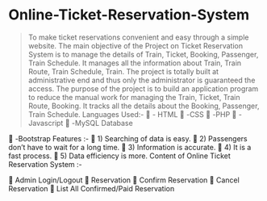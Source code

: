 # Online-Ticket-Reservation-System
>	To make ticket reservations convenient and easy through a simple website.
>	The main objective of the Project on Ticket Reservation System is to manage the details of Train, Ticket, Booking, Passenger, Train Schedule. It manages all the information about Train, Train Route, Train Schedule, Train. The project is totally built at administrative end and thus only the administrator is guaranteed the access. The purpose of the project is to build an application program to reduce the manual work for managing the Train, Ticket, Train Route, Booking. It tracks all the details about the Booking, Passenger, Train Schedule.
Languages Used:-
 - HTML
 -CSS
 -PHP
 -Javascript
 -MySQL Database
 
 -Bootstrap Features :-
 1) Searching of data is easy.
 2) Passengers don’t have to wait for a long time.
 3) Information is accurate.
 4) It is a fast process.
 5) Data efficiency is more.
Content of Online Ticket Reservation System :-

 Admin Login/Logout
 Reservation
 Confirm Reservation
 Cancel Reservation
 List All Confirmed/Paid Reservation
